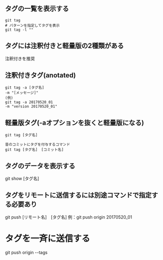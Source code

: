 ## タグの一覧を表示する
    git tag 
    # パターンを指定してタグを表示
    git tag -l ""

## タグには注釈付きと軽量版の2種類がある
注釈付きを推奨

## 注釈付きタグ(anotated)
    git tag -a [タグ名]
    -m "[メッセージ]"
    (例)
    git tag -a 20170520_01
    -m "version 20170520_01"

## 軽量版タグ(-aオプションを抜くと軽量版になる)
    git tag [タグ名]
    
    昔のコミットにタグを付与するコマンド
    git tag [タグ名]　[コミット名]

## タグのデータを表示する
git show [タグ名]

## タグをリモートに送信するには別途コマンドで指定する必要あり
git push [リモート名]　[タグ名]
例：git push origin 20170520_01

# タグを一斉に送信する
git push origin --tags
